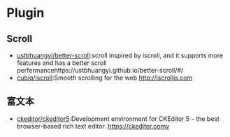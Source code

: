 # Plugin

## Scroll

* [ustbhuangyi/better-scroll](https://github.com/ustbhuangyi/better-scroll):scroll inspired by iscroll, and it supports more features and has a better scroll perfermancehttps://ustbhuangyi.github.io/better-scroll/#/
* [cubiq/iscroll](https://github.com/cubiq/iscroll):Smooth scrolling for the web http://iscrolljs.com

## 富文本

* [ckeditor/ckeditor5](https://github.com/ckeditor/ckeditor5):Development environment for CKEditor 5 – the best browser-based rich text editor. https://ckeditor.comv
